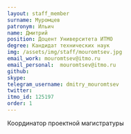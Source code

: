 ```yaml
---
layout: staff_member
surname: Муромцев
patronym: Ильич
name: Дмитрий
position: Доцент Университета ИТМО
degree: Кандидат технических наук
img: /assets/img/staff/mouromtsev.jpg
email_work: mouromtsev@itmo.ru
email_personal:  mouromtsev@itmo.ru
github: 
skype:
telegram_username: dmitry_mouromtsev
twitter:
itmo_id: 125197
order: 1
---
```


Координатор проектной магистратуры